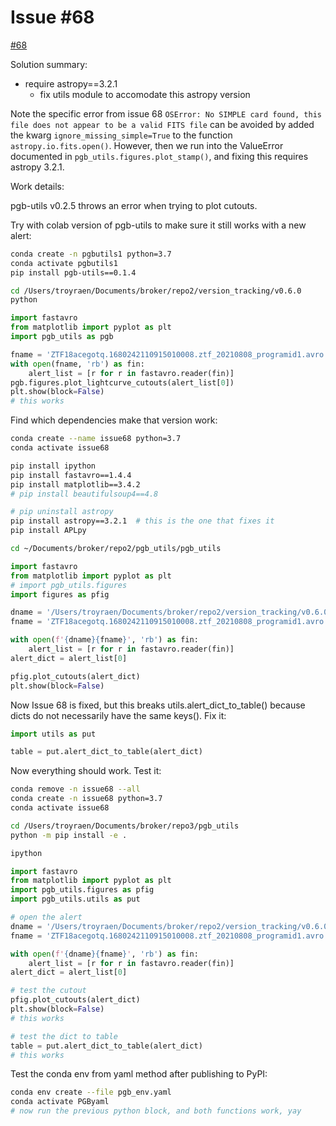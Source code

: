 # Issue \#68

[\#68](https://github.com/mwvgroup/Pitt-Google-Broker/issues/68)

Solution summary:
- require astropy==3.2.1
    - fix utils module to accomodate this astropy version

Note the specific error from issue 68
`OSError: No SIMPLE card found, this file does not appear to be a valid FITS file`
can be avoided by added the kwarg `ignore_missing_simple=True`
to the function `astropy.io.fits.open()`.
However, then we run into the ValueError documented in `pgb_utils.figures.plot_stamp()`,
and fixing this requires astropy 3.2.1.

Work details:

pgb-utils v0.2.5 throws an error when trying to plot cutouts.

Try with colab version of pgb-utils to make sure it still works with a new alert:
```bash
conda create -n pgbutils1 python=3.7
conda activate pgbutils1
pip install pgb-utils==0.1.4

cd /Users/troyraen/Documents/broker/repo2/version_tracking/v0.6.0
python
```

```python
import fastavro
from matplotlib import pyplot as plt
import pgb_utils as pgb

fname = 'ZTF18acegotq.1680242110915010008.ztf_20210808_programid1.avro'
with open(fname, 'rb') as fin:
    alert_list = [r for r in fastavro.reader(fin)]
pgb.figures.plot_lightcurve_cutouts(alert_list[0])
plt.show(block=False)
# this works
```

Find which dependencies make that version work:

```bash
conda create --name issue68 python=3.7
conda activate issue68

pip install ipython
pip install fastavro==1.4.4
pip install matplotlib==3.4.2
# pip install beautifulsoup4==4.8

# pip uninstall astropy
pip install astropy==3.2.1  # this is the one that fixes it
pip install APLpy

cd ~/Documents/broker/repo2/pgb_utils/pgb_utils
```

```python
import fastavro
from matplotlib import pyplot as plt
# import pgb_utils.figures
import figures as pfig

dname = '/Users/troyraen/Documents/broker/repo2/version_tracking/v0.6.0/'
fname = 'ZTF18acegotq.1680242110915010008.ztf_20210808_programid1.avro'

with open(f'{dname}{fname}', 'rb') as fin:
    alert_list = [r for r in fastavro.reader(fin)]
alert_dict = alert_list[0]

pfig.plot_cutouts(alert_dict)
plt.show(block=False)
```

Now Issue 68 is fixed, but this breaks utils.alert_dict_to_table() because dicts do not necessarily have the same keys().
Fix it:

```python
import utils as put

table = put.alert_dict_to_table(alert_dict)
```

Now everything should work. Test it:

```bash
conda remove -n issue68 --all
conda create -n issue68 python=3.7
conda activate issue68

cd /Users/troyraen/Documents/broker/repo3/pgb_utils
python -m pip install -e .

ipython
```

```python
import fastavro
from matplotlib import pyplot as plt
import pgb_utils.figures as pfig
import pgb_utils.utils as put

# open the alert
dname = '/Users/troyraen/Documents/broker/repo2/version_tracking/v0.6.0/'
fname = 'ZTF18acegotq.1680242110915010008.ztf_20210808_programid1.avro'

with open(f'{dname}{fname}', 'rb') as fin:
    alert_list = [r for r in fastavro.reader(fin)]
alert_dict = alert_list[0]

# test the cutout
pfig.plot_cutouts(alert_dict)
plt.show(block=False)
# this works

# test the dict to table
table = put.alert_dict_to_table(alert_dict)
# this works
```

Test the conda env from yaml method after publishing to PyPI:

```bash
conda env create --file pgb_env.yaml
conda activate PGByaml
# now run the previous python block, and both functions work, yay
```
